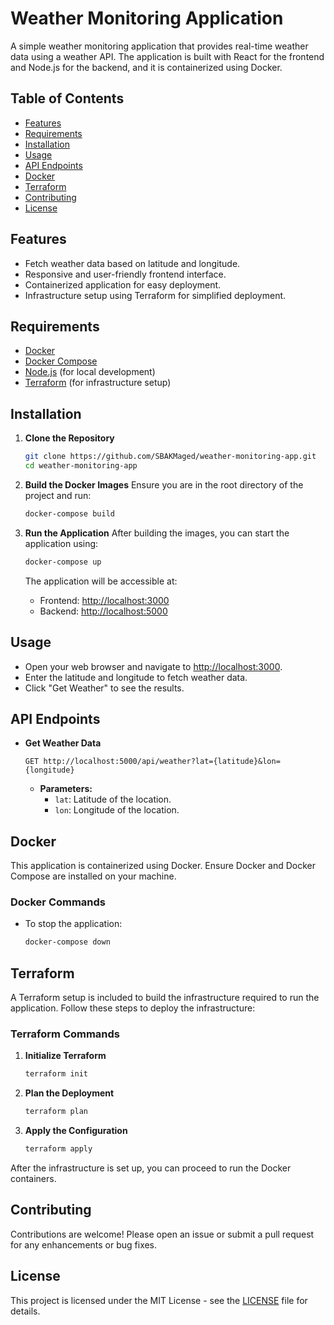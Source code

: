 # Weather Monitoring Application

A simple weather monitoring application that provides real-time weather data using a weather API. The application is built with React for the frontend and Node.js for the backend, and it is containerized using Docker.

## Table of Contents
- [Features](#features)
- [Requirements](#requirements)
- [Installation](#installation)
- [Usage](#usage)
- [API Endpoints](#api-endpoints)
- [Docker](#docker)
- [Terraform](#terraform)
- [Contributing](#contributing)
- [License](#license)

## Features
- Fetch weather data based on latitude and longitude.
- Responsive and user-friendly frontend interface.
- Containerized application for easy deployment.
- Infrastructure setup using Terraform for simplified deployment.

## Requirements
- [Docker](https://www.docker.com/get-started)
- [Docker Compose](https://docs.docker.com/compose/install/)
- [Node.js](https://nodejs.org/en/download/) (for local development)
- [Terraform](https://www.terraform.io/downloads.html) (for infrastructure setup)

## Installation


1. **Clone the Repository**
   ```bash
   git clone https://github.com/SBAKMaged/weather-monitoring-app.git
   cd weather-monitoring-app
   ```

2. **Build the Docker Images**
   Ensure you are in the root directory of the project and run:
   ```bash
   docker-compose build
   ```

3. **Run the Application**
   After building the images, you can start the application using:
   ```bash
   docker-compose up
   ```

   The application will be accessible at:
   - Frontend: [http://localhost:3000](http://localhost:3000)
   - Backend: [http://localhost:5000](http://localhost:5000)

## Usage
- Open your web browser and navigate to [http://localhost:3000](http://localhost:3000).
- Enter the latitude and longitude to fetch weather data.
- Click "Get Weather" to see the results.

## API Endpoints
- **Get Weather Data**
  ```
  GET http://localhost:5000/api/weather?lat={latitude}&lon={longitude}
  ```
  - **Parameters:**
    - `lat`: Latitude of the location.
    - `lon`: Longitude of the location.

## Docker
This application is containerized using Docker. Ensure Docker and Docker Compose are installed on your machine.

### Docker Commands
- To stop the application:
  ```bash
  docker-compose down
  ```

## Terraform
A Terraform setup is included to build the infrastructure required to run the application. Follow these steps to deploy the infrastructure:

### Terraform Commands
1. **Initialize Terraform**
   ```bash
   terraform init
   ```

2. **Plan the Deployment**
   ```bash
   terraform plan
   ```

3. **Apply the Configuration**
   ```bash
   terraform apply
   ```

After the infrastructure is set up, you can proceed to run the Docker containers.

## Contributing
Contributions are welcome! Please open an issue or submit a pull request for any enhancements or bug fixes.

## License
This project is licensed under the MIT License - see the [LICENSE](LICENSE) file for details.
```
